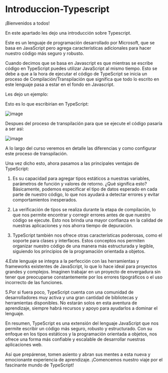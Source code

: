 # Introduccion-Typescript

¡Bienvenidos a todos!

En este apartado les dejo una introducción sobre Typescript.

Este es un lenguaje de programación desarrollado por Microsoft, que se basa en JavaScript pero agrega características adicionales para hacer nuestro código más seguro y robusto.

Cuando decimos que se basa en Javascript es que mientras se escribe código en TypeScript puedes utilizar JavaScript al mismo tiempo. Esto se debe
a que a la hora de ejecutar el código de TypeScript se inicia un proceso de Compilación/Transpilación que significa que todo lo escrito en este lenguaje pasa a estar en el fondo en Javascript.

Les dejo un ejemplo:

Esto es lo que escribirian en TypeScript:

![image](https://github.com/nicodonazzon/Introduccion-Typescript/assets/60930400/23c80bd1-edf2-4baa-84d8-beb7a9e8ac79)

Despues del proceso de transpilación para que se ejecute el código pasaría a ser así:

![image](https://github.com/nicodonazzon/Introduccion-Typescript/assets/60930400/e2b82139-aea6-41b8-9fc0-0d4a797fbaf8)

A lo largo del curso veremos en detalle las diferencias y como configurar este proceso de transpilación.

Una vez dicho esto, ahora pasamos a las principales ventajas de TypeScript:

1. Es su capacidad para agregar tipos estáticos a nuestras variables, parámetros de función y valores de retorno. ¿Qué significa esto? Básicamente, podemos especificar el tipo de datos esperado en cada parte de nuestro código, lo que nos ayudará a detectar errores y evitar comportamientos inesperados. 

2. La verificación de tipos se realiza durante la etapa de compilación, lo que nos permite encontrar y corregir errores antes de que nuestro código se ejecute. Esto nos brinda una mayor confianza en la calidad de nuestras aplicaciones y nos ahorra tiempo de depuración.

3. TypeScript también nos ofrece otras características poderosas, como el soporte para clases y interfaces. Estos conceptos nos permiten organizar nuestro código de una manera más estructurada y legible, siguiendo los principios de la programación orientada a objetos. 

4.Este lenguaje se integra a la perfección con las herramientas y frameworks existentes de JavaScript, lo que lo hace ideal para proyectos grandes y complejos. Imaginen trabajar en un proyecto de envergadura sin tener que preocuparse constantemente por los errores tipográficos o el uso incorrecto de las funciones.

5.Por si fuera poco, TypeScript cuenta con una comunidad de desarrolladores muy activa y una gran cantidad de bibliotecas y herramientas disponibles. No estarán solos en esta aventura de aprendizaje, siempre habrá recursos y apoyo para ayudarlos a dominar el lenguaje.

En resumen, TypeScript es una extensión del lenguaje JavaScript que nos permite escribir un código más seguro, robusto y estructurado. Con su enfoque en los tipos estáticos y la programación orientada a objetos, nos ofrece una forma más confiable y escalable de desarrollar nuestras aplicaciones web.

Así que prepárense, tomen asiento y abran sus mentes a esta nueva y emocionante experiencia de aprendizaje. ¡Comencemos nuestro viaje por el fascinante mundo de TypeScript!
